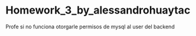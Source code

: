 # Homework_3_by_alessandrohuaytac

Profe si no funciona otorgarle permisos de mysql al user del backend
